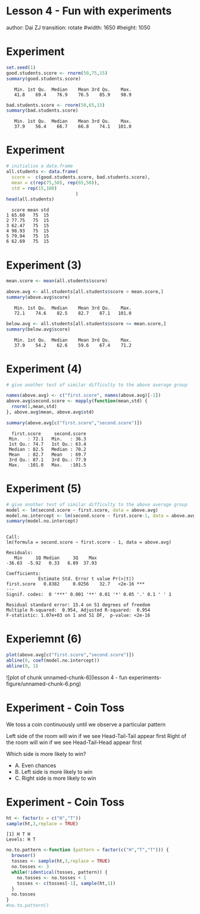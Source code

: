 Lesson 4 - Fun with experiments
========================================================
author: Dai ZJ
transition: rotate
#width: 1650
#height: 1050



Experiment
========================================================

```r
set.seed(1)
good.students.score <- rnorm(50,75,15)
summary(good.students.score)
```

```
   Min. 1st Qu.  Median    Mean 3rd Qu.    Max. 
   41.8    69.4    76.9    76.5    85.9    98.9 
```

```r
bad.students.score <- rnorm(50,65,15)
summary(bad.students.score)
```

```
   Min. 1st Qu.  Median    Mean 3rd Qu.    Max. 
   37.9    56.4    66.7    66.8    74.1   101.0 
```

Experiment
========================================================

```r
# initialise a data.frame
all.students <- data.frame(
  score =  c(good.students.score, bad.students.score),
  mean = c(rep(75,50), rep(65,50)),
  std = rep(15,100)
                          )
head(all.students)
```

```
  score mean std
1 65.60   75  15
2 77.75   75  15
3 62.47   75  15
4 98.93   75  15
5 79.94   75  15
6 62.69   75  15
```

Experiment (3)
========================================================

```r
mean.score <- mean(all.students$score)

above.avg <- all.students[all.students$score > mean.score,]
summary(above.avg$score)
```

```
   Min. 1st Qu.  Median    Mean 3rd Qu.    Max. 
   72.1    74.6    82.5    82.7    87.1   101.0 
```

```r
below.avg <- all.students[all.students$score <= mean.score,]
summary(below.avg$score)
```

```
   Min. 1st Qu.  Median    Mean 3rd Qu.    Max. 
   37.9    54.2    62.6    59.6    67.4    71.2 
```

Experiment (4)
========================================================

```r
# give another test of similar difficulty to the above average group

names(above.avg) <- c("first.score", names(above.avg)[-1])
above.avg$second.score <- mapply(function(mean,std) {
  rnorm(1,mean,std)
}, above.avg$mean, above.avg$std)

summary(above.avg[c("first.score","second.score")])
```

```
  first.score     second.score  
 Min.   : 72.1   Min.   : 36.3  
 1st Qu.: 74.7   1st Qu.: 63.4  
 Median : 82.5   Median : 70.2  
 Mean   : 82.7   Mean   : 69.7  
 3rd Qu.: 87.1   3rd Qu.: 77.9  
 Max.   :101.0   Max.   :101.5  
```

Experiment (5)
========================================================

```r
# give another test of similar difficulty to the above average group
model <- lm(second.score ~ first.score, data = above.avg)
model.no.intercept <- lm(second.score ~ first.score-1, data = above.avg)
summary(model.no.intercept)
```

```

Call:
lm(formula = second.score ~ first.score - 1, data = above.avg)

Residuals:
   Min     1Q Median     3Q    Max 
-36.63  -5.92   0.33   6.89  37.93 

Coefficients:
            Estimate Std. Error t value Pr(>|t|)    
first.score   0.8382     0.0256    32.7   <2e-16 ***
---
Signif. codes:  0 '***' 0.001 '**' 0.01 '*' 0.05 '.' 0.1 ' ' 1

Residual standard error: 15.4 on 51 degrees of freedom
Multiple R-squared:  0.954,	Adjusted R-squared:  0.954 
F-statistic: 1.07e+03 on 1 and 51 DF,  p-value: <2e-16
```

Experiemnt (6)
========================================================

```r
plot(above.avg[c("first.score","second.score")])
abline(0, coef(model.no.intercept))
abline(0, 1)
```

![plot of chunk unnamed-chunk-6](lesson 4 - fun experiments-figure/unnamed-chunk-6.png) 

Experiment - Coin Toss
========================================================
We toss a coin continuously until we observe a particular pattern

Left side of the room will win if we see Head-Tail-Tail appear first
Right of the room will win if we see Head-Tail-Head appear first

Which side is more likely to win?
- A. Even chances
- B. Left side is more likely to win
- C. Right side is more likely to win

Experiment - Coin Toss
========================================================

```r
ht <- factor(x = c("H","T"))
sample(ht,3,replace = TRUE)
```

```
[1] H T H
Levels: H T
```

```r
no.to.pattern <-function (pattern = factor(c("H","T","T"))) {
  browser()
  tosses <- sample(ht,3,replace = TRUE)
  no.tosses <- 3
  while(!identical(tosses, pattern)) {
    no.tosses <- no.tosses + 1
    tosses <- c(tosses[-1], sample(ht,1))
  }
  no.tosses
}
#no.to.pattern()
```
